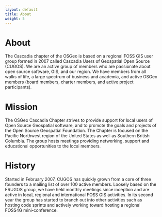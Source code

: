 ```yaml
---
layout: default
title: About
weight: 5
---
```


About
=====
The Cascadia chapter of the OSGeo is based on a regional FOSS GIS user group formed in 2007 called Cascadia Users of Geospatial Open Source (CUGOS). We are an active group of members who are passionate about open source software, GIS, and our region. We have members from all walks of life, a large spectrum of business and academia, and active OSGeo members (board members, charter members, and active project participants).

Mission
=======
The OSGeo Cascadia Chapter strives to provide support for local users of Open Source Geospatial software, and to promote the goals and projects of the Open Source Geospatial Foundation. The Chapter is focused on the Pacific Northwest region of the United States as well as Southern British Columbia. The group hosts meetings providing networking, support and educational opportunities to the local members. 

History
=======
Started in February 2007, CUGOS has quickly grown from a core of three founders to a mailing list of over 100 active members. Loosely based on the FRUGOS group, we have held monthly meetings since inception and are active in local, regional and international FOSS GIS activities. In its second year the group has started to branch out into other activities such as hosting code sprints and actively working toward hosting a regional FOSS4G mini-conference.



